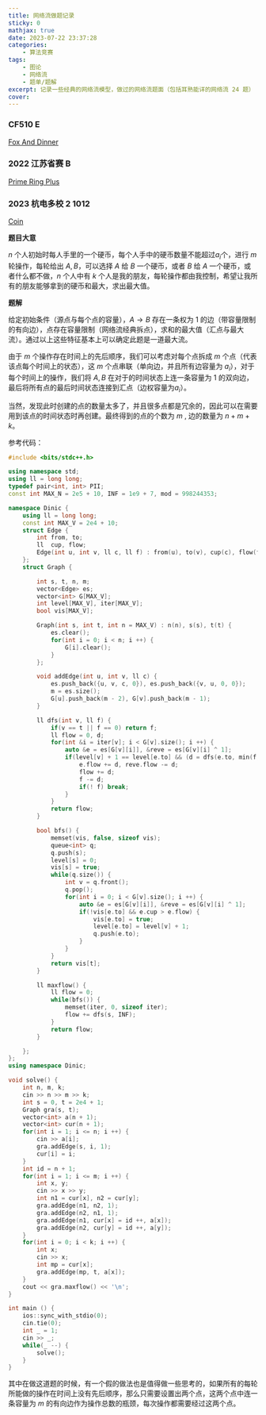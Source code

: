 ```yaml
---
title: 网络流做题记录
sticky: 0
mathjax: true
date: 2023-07-22 23:37:28
categories:
    - 算法竞赛
tags:
    - 图论
    - 网络流
    - 题单/题解
excerpt: 记录一些经典的网络流模型，做过的网络流题面（包括耳熟能详的网络流 24 题）
cover:
---
```


### CF510 E

[Fox And Dinner](https://codeforces.com/problemset/problem/510/E)

### 2022 江苏省赛 B

[Prime Ring Plus](https://codeforces.com/gym/103743/problem/B)

### 2023 杭电多校 2 1012

[Coin](https://acm.hdu.edu.cn/showproblem.php?pid=7298)

**题目大意**

$n$ 个人初始时每人手里的一个硬币，每个人手中的硬币数量不能超过$a_i$个，进行 $m$ 轮操作，每轮给出 $A, B$，可以选择 $A$ 给 $B$ 一个硬币，或者 $B$ 给 $A$ 一个硬币，或者什么都不做，$n$ 个人中有 $k$ 个人是我的朋友，每轮操作都由我控制，希望让我所有的朋友能够拿到的硬币和最大，求出最大值。

**题解**

给定初始条件（源点与每个点的容量），$A \rightarrow B$ 存在一条权为 $1$ 的边（带容量限制的有向边），点存在容量限制（网络流经典拆点），求和的最大值（汇点与最大流）。通过以上这些特征基本上可以确定此题是一道最大流。

由于 $m$ 个操作存在时间上的先后顺序，我们可以考虑对每个点拆成 $m$ 个点（代表该点每个时间上的状态），这 $m$ 个点串联（单向边，并且所有边容量为 $a_i$），对于每个时间上的操作，我们将 $A, B$ 在对于的时间状态上连一条容量为 $1$ 的双向边，最后将所有点的最后时间状态连接到汇点（边权容量为$a_i$）。

当然，发现此时创建的点的数量太多了，并且很多点都是冗余的，因此可以在需要用到该点的时间状态时再创建。最终得到的点的个数为 $m$ , 边的数量为 $n + m + k$。

参考代码：
```cpp
#include <bits/stdc++.h>

using namespace std;
using ll = long long;
typedef pair<int, int> PII;
const int MAX_N = 2e5 + 10, INF = 1e9 + 7, mod = 998244353;

namespace Dinic {
    using ll = long long;
    const int MAX_V = 2e4 + 10;
    struct Edge {
        int from, to;
        ll  cup, flow;
        Edge(int u, int v, ll c, ll f) : from(u), to(v), cup(c), flow(f) {}
    };
    struct Graph {

        int s, t, n, m;
        vector<Edge> es;
        vector<int> G[MAX_V];
        int level[MAX_V], iter[MAX_V];
        bool vis[MAX_V];

        Graph(int s, int t, int n = MAX_V) : n(n), s(s), t(t) {
            es.clear();
            for(int i = 0; i < n; i ++) {
                G[i].clear();
            }
        };

        void addEdge(int u, int v, ll c) {
            es.push_back({u, v, c, 0}), es.push_back({v, u, 0, 0});
            m = es.size();
            G[u].push_back(m - 2), G[v].push_back(m - 1);
        }

        ll dfs(int v, ll f) {
            if(v == t || f == 0) return f;
            ll flow = 0, d;
            for(int &i = iter[v]; i < G[v].size(); i ++) {
                auto &e = es[G[v][i]], &reve = es[G[v][i] ^ 1];
                if(level[v] + 1 == level[e.to] && (d = dfs(e.to, min(f, e.cup - e.flow))) > 0) {
                    e.flow += d, reve.flow -= d;
                    flow += d;
                    f -= d;
                    if(! f) break;
                }
            }
            return flow;
        }

        bool bfs() {
            memset(vis, false, sizeof vis);
            queue<int> q;
            q.push(s);
            level[s] = 0;
            vis[s] = true;
            while(q.size()) {
                int v = q.front();
                q.pop();
                for(int i = 0; i < G[v].size(); i ++) {
                    auto &e = es[G[v][i]], &reve = es[G[v][i] ^ 1];
                    if(!vis[e.to] && e.cup > e.flow) {
                        vis[e.to] = true;
                        level[e.to] = level[v] + 1;
                        q.push(e.to);
                    }
                }
            }
            return vis[t];
        }

        ll maxflow() {
            ll flow = 0;
            while(bfs()) {
                memset(iter, 0, sizeof iter);
                flow += dfs(s, INF);
            }
            return flow;
        }

    };
};
using namespace Dinic;

void solve() {
    int n, m, k;
    cin >> n >> m >> k;
    int s = 0, t = 2e4 + 1;
    Graph gra(s, t);
    vector<int> a(n + 1);
    vector<int> cur(n + 1);
    for(int i = 1; i <= n; i ++) {
        cin >> a[i];
        gra.addEdge(s, i, 1);
        cur[i] = i;
    }
    int id = n + 1;
    for(int i = 1; i <= m; i ++) {
        int x, y;
        cin >> x >> y;
        int n1 = cur[x], n2 = cur[y];
        gra.addEdge(n1, n2, 1);
        gra.addEdge(n2, n1, 1);
        gra.addEdge(n1, cur[x] = id ++, a[x]);
        gra.addEdge(n2, cur[y] = id ++, a[y]);
    }
    for(int i = 0; i < k; i ++) {
        int x;
        cin >> x;
        int mp = cur[x];
        gra.addEdge(mp, t, a[x]);
    }
    cout << gra.maxflow() << '\n';
}

int main () {
    ios::sync_with_stdio(0);
    cin.tie(0);
    int _ = 1;
    cin >> _;
    while(_ --) {
        solve();
    }
}
```

其中在做这道题的时候，有一个假的做法也是值得做一些思考的，如果所有的每轮所能做的操作在时间上没有先后顺序，那么只需要设置出两个点，这两个点中连一条容量为 $m$ 的有向边作为操作总数的瓶颈，每次操作都需要经过这两个点。